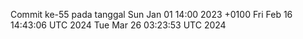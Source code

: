 Commit ke-55 pada tanggal Sun Jan 01 14:00 2023 +0100
Fri Feb 16 14:43:06 UTC 2024
Tue Mar 26 03:23:53 UTC 2024
